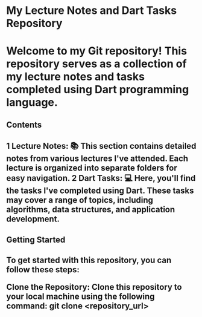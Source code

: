 <h1>My Lecture Notes and Dart Tasks Repository<h1>
Welcome to my Git repository! This repository serves as a collection of my lecture notes and tasks completed using Dart programming language.

<h2>Contents<h2>
1 Lecture Notes: 📚 This section contains detailed notes from various lectures I've attended. Each lecture is organized into separate folders for easy navigation.
2 Dart Tasks: 💻 Here, you'll find the tasks I've completed using Dart. These tasks may cover a range of topics, including algorithms, data structures, and application development.

<h2>Getting Started<h2>
To get started with this repository, you can follow these steps:

Clone the Repository: Clone this repository to your local machine using the following command:
git clone <repository_url>
